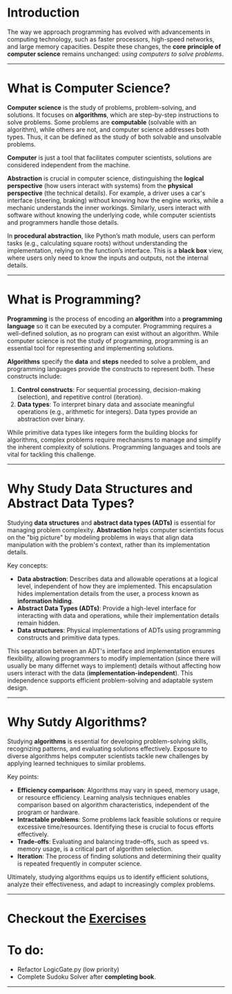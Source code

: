 # Introduction

The way we approach programming has evolved with advancements in computing technology, such as faster processors, high-speed networks, and large memory capacities. Despite these changes, the **core principle of computer science** remains unchanged: *using computers to solve problems*.

---

# What is Computer Science?

**Computer science** is the study of problems, problem-solving, and solutions. It focuses on **algorithms**, which are step-by-step instructions to solve problems. Some problems are **computable** (solvable with an algorithm), while others are not, and computer science addresses both types. Thus, it can be defined as the study of both solvable and unsolvable problems.

**Computer** is just a tool that facilitates computer scientists, solutions are considered independent from the machine.

**Abstraction** is crucial in computer science, distinguishing the **logical perspective** (how users interact with systems) from the **physical perspective** (the technical details). For example, a driver uses a car's interface (steering, braking) without knowing how the engine works, while a mechanic understands the inner workings. Similarly, users interact with software without knowing the underlying code, while computer scientists and programmers handle those details.

In **procedural abstraction**, like Python’s math module, users can perform tasks (e.g., calculating square roots) without understanding the implementation, relying on the function’s interface. This is a **black box** view, where users only need to know the inputs and outputs, not the internal details.

---

# What is Programming?

**Programming** is the process of encoding an **algorithm** into a **programming language** so it can be executed by a computer. Programming requires a well-defined solution, as no program can exist without an algorithm. While computer science is not the study of programming, programming is an essential tool for representing and implementing solutions.

**Algorithms** specify the **data** and **steps** needed to solve a problem, and programming languages provide the constructs to represent both. These constructs include:  
1. **Control constructs**: For sequential processing, decision-making (selection), and repetitive control (iteration).  
2. **Data types**: To interpret binary data and associate meaningful operations (e.g., arithmetic for integers). Data types provide an abstraction over binary.

While primitive data types like integers form the building blocks for algorithms, complex problems require mechanisms to manage and simplify the inherent complexity of solutions. Programming languages and tools are vital for tackling this challenge.

---

# Why Study Data Structures and Abstract Data Types?

Studying **data structures** and **abstract data types (ADTs)** is essential for managing problem complexity. **Abstraction** helps computer scientists focus on the "big picture" by modeling problems in ways that align data manipulation with the problem's context, rather than its implementation details.

Key concepts:  
- **Data abstraction**: Describes data and allowable operations at a logical level, independent of how they are implemented. This encapsulation hides implementation details from the user, a process known as **information hiding**.  
- **Abstract Data Types (ADTs)**: Provide a high-level interface for interacting with data and operations, while their implementation details remain hidden.  
- **Data structures**: Physical implementations of ADTs using programming constructs and primitive data types.

This separation between an ADT's interface and implementation ensures flexibility, allowing programmers to modify implementation (since there will usually be many differnet ways to implement) details without affecting how users interact with the data (**implementation-independent**). This independence supports efficient problem-solving and adaptable system design.

---

# Why Sutdy Algorithms?

Studying **algorithms** is essential for developing problem-solving skills, recognizing patterns, and evaluating solutions effectively. Exposure to diverse algorithms helps computer scientists tackle new challenges by applying learned techniques to similar problems.

Key points:  
- **Efficiency comparison**: Algorithms may vary in speed, memory usage, or resource efficiency. Learning analysis techniques enables comparison based on algorithm characteristics, independent of the program or hardware.  
- **Intractable problems**: Some problems lack feasible solutions or require excessive time/resources. Identifying these is crucial to focus efforts effectively.  
- **Trade-offs**: Evaluating and balancing trade-offs, such as speed vs. memory usage, is a critical part of algorithm selection.  
- **Iteration**: The process of finding solutions and determining their quality is repeated frequently in computer science.

Ultimately, studying algorithms equips us to identify efficient solutions, analyze their effectiveness, and adapt to increasingly complex problems.

---

# Checkout the [Exercises](./Exercises.md)


# To do: 
* Refactor LogicGate.py (low priority)
* Complete Sudoku Solver after **completing book**.
  
---